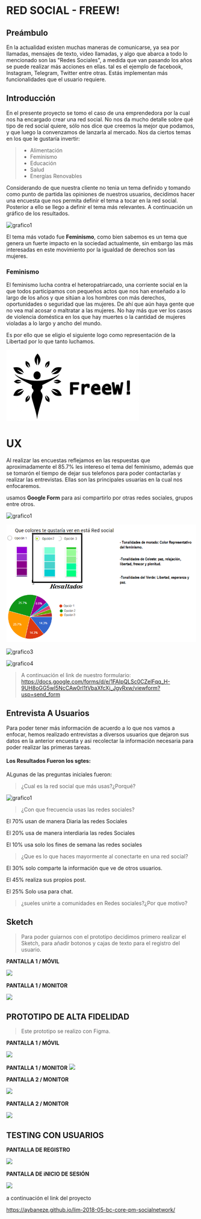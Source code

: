 # RED SOCIAL - FREEW!

## Preámbulo
En la actualidad existen muchas maneras de comunicarse, ya sea por llamadas, mensajes de texto, video llamadas, y algo que abarca a todo lo mencionado son las "Redes Sociales", a medida que van pasando los años se puede realizar más acciones en ellas. tal es el ejemplo de facebook, Instagram, Telegram, Twitter entre otras. Estás implementan más funcionalidades que el usuario requiere.


## Introducción
En el presente proyecto se tomo el caso de una emprendedora por la cual nos ha encargado crear una red social. No nos da mucho detalle sobre qué tipo de red social quiere, sólo nos dice que creemos la mejor que podamos, y que luego la convenzamos de lanzarla al mercado. Nos da ciertos temas en los que le gustaría invertir:

>- Alimentación
>- Feminismo
>- Educación
>- Salud
>- Energías Renovables

Considerando de que nuestra cliente no tenia un tema definido y tomando como punto de partida las opiniones de nuestros usuarios, decidimos hacer una encuesta que nos permita definir el tema a tocar en la red social. Posterior a ello se llego a definir el tema más relevantes. A continuación un gráfico de los resultados.

![grafico1](https://github.com/aybaneze/lim-2018-05-bc-core-pm-socialnetwork/blob/develop/Fotos_Encuesta/temas.png)

El tema más votado fue **Feminismo**, como bien sabemos es un tema que genera un fuerte impacto en la sociedad actualmente, sin embargo las más interesadas en este movimiento por la igualdad de derechos son las mujeres.

### Feminismo
El feminismo lucha contra el heteropatriarcado, una corriente social en la que todos participamos con pequeños actos que nos han enseñado a lo largo de los años y que sitúan a los hombres con más derechos, oportunidades o seguridad que las mujeres. De ahí que aún haya gente que no vea mal acosar o maltratar a las mujeres. No hay más que ver los casos de violencia doméstica en los que hay muertes o la cantidad de mujeres violadas a lo largo y ancho del mundo.

Es por ello que se eligio el siguiente logo como representación de la Libertad por lo que tanto luchamos. 

![grafico1](https://github.com/aybaneze/lim-2018-05-bc-core-pm-socialnetwork/blob/develop/imagenes/logoWeb.png)

# UX

Al realizar las encuestas reflejamos en las respuestas que aproximadamente el 85.7% les intereso el tema del feminismo, además que se tomarón el tiempo de dejar sus telefonos para poder contactarlas y realizar las entrevistas. Ellas son las principales usuarias en la cual nos enfocaremos.

usamos **Google Form** para asi compartirlo por otras redes sociales, grupos entre otros.

![grafico1](https://github.com/aybaneze/lim-2018-05-bc-core-pm-socialnetwork/blob/develop/Fotos_Encuesta/grafico1.png)


![grafico2](https://github.com/aybaneze/lim-2018-05-bc-core-pm-socialnetwork/blob/master/Fotos_Encuesta/grafico2.png)


![grafico3](https://github.com/aybaneze/lim-2018-05-bc-core-pm-socialnetwork/blob/develop/Fotos_Encuesta/grafico3.png)


![grafico4](https://github.com/aybaneze/lim-2018-05-bc-core-pm-socialnetwork/blob/develop/Fotos_Encuesta/grafico4.png)


> A continuación el link de nuestro formulario:
https://docs.google.com/forms/d/e/1FAIpQLSc0CZelFqq_H-9UH8oGG5wl5NcCAw0rl1tVbaXfcXj_JgyRxw/viewform?usp=send_form

## Entrevista A Usuarios

Para poder tener más información de acuerdo a lo que nos vamos a enfocar, hemos realizado entrevistas a diversos usuarios que dejaron sus datos en la anterior encuesta y asi recolectar la información necesaria para poder realizar las primeras tareas. 


#### Los Resultados Fueron los sgtes:

ALgunas de las preguntas iniciales fueron:

> ¿Cual es la red social que más usas?¿Porqué?

![grafico1](https://github.com/aybaneze/lim-2018-05-bc-core-pm-socialnetwork/blob/develop/Fotos_Encuesta/RedesSociales.png)

> ¿Con que frecuencia usas las redes sociales?

El 70% usan de manera Diaria las redes Sociales

El 20% usa de manera interdiaria las redes Sociales

El 10% usa solo los fines de semana las redes sociales

> ¿Que es lo que haces mayormente al conectarte en una red social?

El 30% solo comparte la información que ve de otros usuarios.

El 45% realiza sus propios post.

El 25% Solo usa para chat.
 
> ¿sueles unirte a comunidades en Redes sociales?¿Por que motivo?

## Sketch

> Para poder guiarnos con el prototipo decidimos primero realizar el Sketch, para añadir botonos y cajas de texto para el registro del usuario.

**PANTALLA 1 / MÓVIL** 

![](https://github.com/aybaneze/lim-2018-05-bc-core-pm-socialnetwork/blob/develop/Sketch/sketch1.jpg)

**PANTALLA 1 / MONITOR** 

![](https://github.com/aybaneze/lim-2018-05-bc-core-pm-socialnetwork/blob/develop/Sketch/sketch2.jpeg)



## PROTOTIPO DE ALTA FIDELIDAD

>Este prototipo se realizo con Figma.

**PANTALLA 1 / MÓVIL** 

![](https://github.com/aybaneze/lim-2018-05-bc-core-pm-socialnetwork/blob/master/Sketch/figma1.png)

**PANTALLA 1 / MONITOR** 
![](https://github.com/aybaneze/lim-2018-05-bc-core-pm-socialnetwork/blob/develop/Sketch/figma2.png)

**PANTALLA 2 / MONITOR** 

![](https://github.com/aybaneze/lim-2018-05-bc-core-pm-socialnetwork/blob/develop/Sketch/figma3.png)

**PANTALLA 2 / MONITOR** 

![](https://github.com/aybaneze/lim-2018-05-bc-core-pm-socialnetwork/blob/master/Sketch/figma4.png)

## TESTING CON USUARIOS

**PANTALLA DE REGISTRO**

![](https://github.com/aybaneze/lim-2018-05-bc-core-pm-socialnetwork/blob/master/imagenes/userTesting.png)

**PANTALLA DE iNICIO DE SESIÓN**

![](https://github.com/aybaneze/lim-2018-05-bc-core-pm-socialnetwork/blob/master/imagenes/userTesting1.png) 





a continuación el link del proyecto

https://aybaneze.github.io/lim-2018-05-bc-core-pm-socialnetwork/